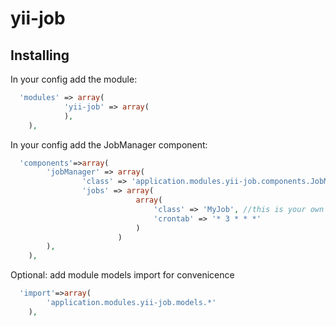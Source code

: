 yii-job
=======

Installing
----------

In your config add the module:

```php
  'modules' => array(
			'yii-job' => array(
			),
	),
```

In your config add the JobManager component:

```php
  'components'=>array(			
		'jobManager' => array(
				'class' => 'application.modules.yii-job.components.JobManager',
				'jobs' => array(
							array(
								'class' => 'MyJob', //this is your own class that extends application.modules.yii-job.models.Job
								'crontab' => '* 3 * * *'
							)
						)
		),
	),
```

Optional: add module models import for convenicence

```php
  'import'=>array(
		'application.modules.yii-job.models.*'
	),	
```
